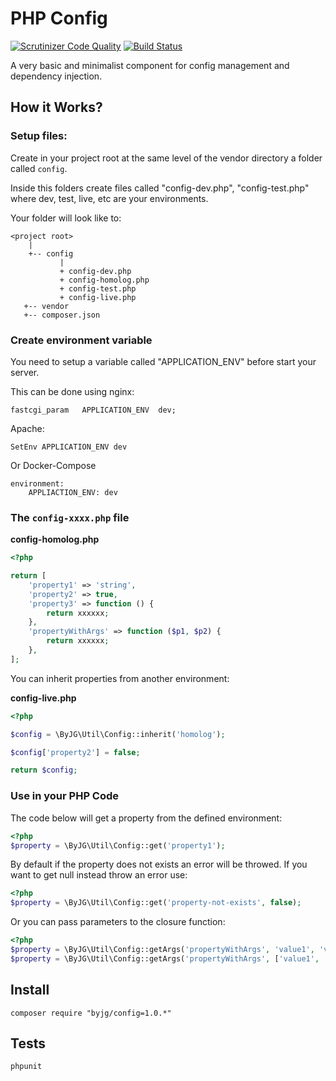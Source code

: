 # PHP Config

[![Scrutinizer Code Quality](https://scrutinizer-ci.com/g/byjg/config/badges/quality-score.png?b=master)](https://scrutinizer-ci.com/g/byjg/config/?branch=master)
[![Build Status](https://travis-ci.org/byjg/config.svg?branch=master)](https://travis-ci.org/byjg/config)

A very basic and minimalist component for config management and dependency injection.

## How it Works?


### Setup files:

Create in your project root at the same level of the vendor directory a folder called `config`. 

Inside this folders create files called "config-dev.php", "config-test.php" where dev, test, live, etc
are your environments. 

Your folder will look like to:

```
<project root>
    |
    +-- config
           |
           + config-dev.php
           + config-homolog.php
           + config-test.php
           + config-live.php
   +-- vendor
   +-- composer.json
```

### Create environment variable

You need to setup a variable called "APPLICATION_ENV" before start your server. 

This can be done using nginx:

```
fastcgi_param   APPLICATION_ENV  dev;
```

Apache:

```
SetEnv APPLICATION_ENV dev
```

Or Docker-Compose

```
environment:
    APPLIACTION_ENV: dev
```

### The `config-xxxx.php` file

**config-homolog.php**
```php
<?php

return [
    'property1' => 'string',
    'property2' => true,
    'property3' => function () {
        return xxxxxx;
    },
    'propertyWithArgs' => function ($p1, $p2) {
        return xxxxxx;
    },
];
```

You can inherit properties from another environment:

**config-live.php**
```php
<?php

$config = \ByJG\Util\Config::inherit('homolog');

$config['property2'] = false;

return $config;
```

### Use in your PHP Code

The code below will get a property from the defined environment:

```php
<?php
$property = \ByJG\Util\Config::get('property1');
```

By default if the property does not exists an error will be throwed.
If you want to get null instead throw an error use:

```php
<?php
$property = \ByJG\Util\Config::get('property-not-exists', false);
```

Or you can pass parameters to the closure function:

```php
<?php
$property = \ByJG\Util\Config::getArgs('propertyWithArgs', 'value1', 'value2');
$property = \ByJG\Util\Config::getArgs('propertyWithArgs', ['value1', 'value2']);
```

## Install

```
composer require "byjg/config=1.0.*"
```

## Tests

```
phpunit
```

